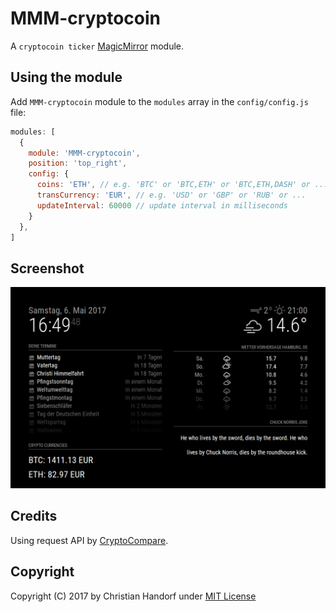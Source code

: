 # MMM-cryptocoin
A `cryptocoin ticker` <a href="https://github.com/MichMich/MagicMirror">MagicMirror</a> module.

## Using the module
Add `MMM-cryptocoin` module to the `modules` array in the `config/config.js` file:
````javascript
modules: [
  {
    module: 'MMM-cryptocoin',
    position: 'top_right',
    config: {
      coins: 'ETH', // e.g. 'BTC' or 'BTC,ETH' or 'BTC,ETH,DASH' or ...
      transCurrency: 'EUR', // e.g. 'USD' or 'GBP' or 'RUB' or ...
      updateInterval: 60000 // update interval in milliseconds
    }
  },
]
````

## Screenshot
![](preview.png?raw=true)

## Credits
Using request API by [CryptoCompare](https://www.cryptocompare.com/api/).

## Copyright
Copyright (C) 2017 by Christian Handorf under [MIT License](LICENSE.md)
